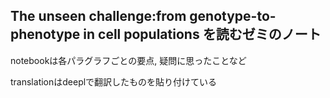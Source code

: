 ## The unseen challenge:from genotype-to-phenotype in cell populations を読むゼミのノート


notebookは各パラグラフごとの要点, 疑問に思ったことなど

translationはdeeplで翻訳したものを貼り付けている